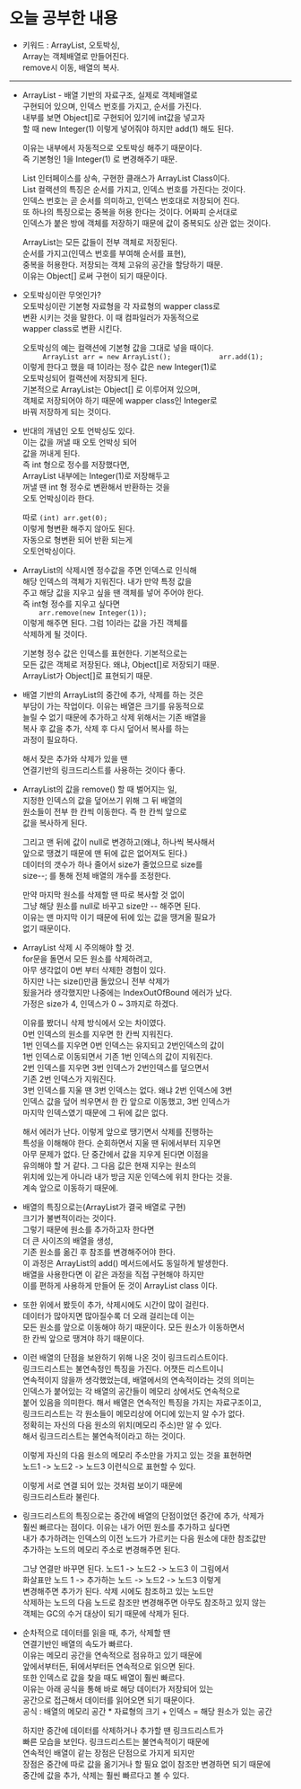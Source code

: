# 오늘 공부한 내용    
* 키워드 : ArrayList, 오토박싱,      
  Array는 객체배열로 만들어진다.      
  remove시 이동, 배열의 복사.
***
* ArrayList - 배열 기반의 자료구조, 실제로 객체배열로    
  구현되어 있으며, 인덱스 번호를 가지고, 순서를 가진다.     
  내부를 보면 Object[]로 구현되어 있기에 int값을 넣고자     
  할 때 new Integer(1) 이렇게 넣어줘야 하지만 add(1) 해도 된다.     
  
  이유는 내부에서 자동적으로 오토박싱 해주기 때문이다.   
  즉 기본형인 1을 Integer(1) 로 변경해주기 때문.    
  
  List 인터페이스를 상속, 구현한 클래스가 ArrayList Class이다.     
  List 컬랙션의 특징은 순서를 가지고, 인덱스 번호를 가진다는 것이다.    
  인덱스 번호는 곧 순서를 의미하고, 인덱스 번호대로 저장되어 진다.    
  또 하나의 특징으로는 중복을 허용 한다는 것이다. 어짜피 순서대로    
  인덱스가 붙은 방에 객체를 저장하기 때문에 값이 중복되도 상관 없는 것이다.    
  
  ArrayList는 모든 값들이 전부 객체로 저장된다.   
  순서를 가지고(인덱스 번호를 부여해 순서를 표현),     
  중복을 허용한다. 저장되는 객체 고유의 공간을 할당하기 때문.    
  이유는 Object[] 로써 구현이 되기 때문이다.      
  
* 오토박싱이란 무엇인가?    
  오토박싱이란 기본형 자료형을 각 자료형의 wapper class로     
  변환 시키는 것을 말한다. 이 때 컴파일러가 자동적으로   
  wapper class로 변환 시킨다.     
  
  오토박싱의 예는 컬랙션에 기본형 값을 그대로 넣을 때이다.    
  `     
  ArrayList arr = new ArrayList();           
  arr.add(1);        
  `    
  이렇게 한다고 했을 때 1이라는 정수 값은 new Integer(1)로     
  오토박싱되어 컬랙션에 저장되게 된다.   
  기본적으로 ArrayList는 Object[] 로 이루어져 있으며,    
  객체로 저장되어야 하기 때문에 wapper class인 Integer로    
  바꿔 저장하게 되는 것이다.    
  
* 반대의 개념인 오토 언박싱도 있다.   
  이는 값을 꺼낼 때 오토 언박싱 되어    
  값을 꺼내게 된다.       
  즉 int 형으로 정수를 저장했다면,      
  ArrayList 내부에는 Integer(1)로 저장해두고    
  꺼낼 땐 int 형 정수로 변환해서 반환하는 것을   
  오토 언박싱이라 한다.    
  
  따로 `(int) arr.get(0);`     
  이렇게 형변환 해주지 않아도 된다.   
  자동으로 형변환 되어 반환 되는게    
  오토언박싱이다.    
  
* ArrayList의 삭제시엔 정수값을 주면 인덱스로 인식해    
  해당 인덱스의 객체가 지워진다. 내가 만약 특정 값을    
  주고 해당 값을 지우고 싶을 땐 객체를 넣어 주어야 한다.   
  즉 int형 정수를 지우고 싶다면        
  `    
  arr.remove(new Integer(1));     
  `       
  이렇게 해주면 된다. 그럼 1이라는 값을 가진 객체를   
  삭제하게 될 것이다.     
  
  기본형 정수 값은 인덱스를 표현한다. 기본적으로는    
  모든 값은 객체로 저장된다. 왜냐, Object[]로 저장되기 때문.       
  ArrayList가 Object[]로 표현되기 때문.

* 배열 기반의 ArrayList의 중간에 추가, 삭제를 하는 것은    
  부담이 가는 작업이다. 이유는 배열은 크기를 유동적으로   
  늘릴 수 없기 때문에 추가하고 삭제 위해서는 기존 배열을   
  복사 후 값을 추가, 삭제 후 다시 덮어서 복사를 하는    
  과정이 필요하다.     
  
  해서 잦은 추가와 삭제가 있을 땐     
  연결기반의 링크드리스트를 사용하는 것이다 좋다.    
  
* ArrayList의 값을 remove() 할 때 벌어지는 일,      
  지정한 인덱스의 값을 덮어쓰기 위해 그 뒤 배열의    
  원소들이 전부 한 칸씩 이동한다. 즉 한 칸씩 앞으로    
  값을 복사하게 된다.     
  
  그리고 맨 뒤에 값이 null로 변경하고(왜냐, 하나씩 복사해서     
  앞으로 땡겼기 때문에 맨 뒤에 값은 없어져도 된다.)     
  데이터의 갯수가 하나 줄어서 size가 줄었으므로 size를    
  size--; 를 통해 전체 배열의 개수를 조정한다.        
  
  만약 마지막 원소를 삭제할 땐 따로 복사할 것 없이   
  그냥 해당 원소를 null로 바꾸고 size만 -- 해주면 된다.    
  이유는 맨 마지막 이기 때문에 뒤에 있는 값을 땡겨올 필요가     
  없기 때문이다.     
  
* ArrayList 삭제 시 주의해야 할 것.      
  for문을 돌면서 모든 원소를 삭제하려고,    
  아무 생각없이 0번 부터 삭제한 경험이 있다.   
  하지만 나는 size()만큼 돌았으니 전부 삭제가    
  됬을거라 생각했지만 나중에는 IndexOutOfBound 에러가 났다.    
  가정은 size가 4, 인덱스가 0 ~ 3까지로 하겠다.
  
  이유를 봤더니 삭제 방식에서 오는 차이였다.    
  0번 인덱스의 원소를 지우면 한 칸씩 지워진다.    
  1번 인덱스를 지우면 0번 인덱스는 유지되고 2번인덱스의 값이    
  1번 인덱스로 이동되면서 기존 1번 인덱스의 값이 지워진다.     
  2번 인덱스를 지우면 3번 인덱스가 2번인덱스를 덮으면서    
  기존 2번 인덱스가 지워진다.     
  3번 인덱스를 지울 땐 3번 인덱스는 없다. 왜냐 2번 인덱스에 3번        
  인덱스 값을 덮어 씌우면서 한 칸 앞으로 이동했고, 3번 인덱스가   
  마지막 인덱스였기 때문에 그 뒤에 값은 없다.    
  
  해서 에러가 난다. 이렇게 앞으로 땡기면서 삭제를 진행하는    
  특성을 이해해야 한다. 순회하면서 지울 땐 뒤에서부터 지우면   
  아무 문제가 없다. 단 중간에서 값을 지우게 된다면 이점을       
  유의해야 할 거 같다. 그 다음 값은 현재 지우는 원소의     
  위치에 있는게 아니라 내가 방금 지운 인덱스에 위치 한다는 것을.     
  계속 앞으로 이동하기 때문에.
        
* 배열의 특징으로는(ArrayList가 결국 배열로 구현)    
  크기가 불변적이라는 것이다.        
  그렇기 때문에 원소를 추가하고자 한다면    
  더 큰 사이즈의 배열을 생성,          
  기존 원소를 옮긴 후 참조를 변경해주어야 한다.     
  이 과정은 ArrayList의 add() 메서드에서도 동일하게 발생한다.      
  배열을 사용한다면 이 같은 과정을 직접 구현해야 하지만     
  이를 편하게 사용하게 만들어 둔 것이 ArrayList class 이다.      
  
* 또한 위에서 봤듯이 추가, 삭제시에도 시간이 많이 걸린다.   
  데이터가 많아지면 많아질수록 더 오래 걸리는데 이는    
  모든 원소를 앞으로 이동해야 하기 때문이다. 모든 원소가 이동하면서    
  한 칸씩 앞으로 땡겨야 하기 때문이다.        
  
* 이런 배열의 단점을 보완하기 위해 나온 것이 링크드리스트이다.     
  링크드리스트는 불연속정인 특징을 가진다. 어잿든 리스트이니     
  연속적이지 않을까 생각했었는데, 배열에서의 연속적이라는 것의 의미는       
  인덱스가 붙어있는 각 배열의 공간들이 메모리 상에서도 연속적으로      
  붙어 있음을 의미한다. 해서 배열은 연속적인 특징을 가지는 자료구조이고,    
  링크드리스트는 각 원소들이 메모리상에 어디에 있는지 알 수가 없다.   
  정확히는 자신의 다음 원소의 위치(메모리 주소)만 알 수 있다.    
  해서 링크드리스트는 불연속적이라고 하는 것이다.        
     
  이렇게 자신의 다음 원소의 메모리 주소만을 가지고 있는 것을 표현하면    
  노드1 -> 노드2 -> 노드3 이런식으로 표현할 수 있다.     
  
  이렇게 서로 연결 되어 있는 것처럼 보이기 때문에      
  링크드리스트라 불린다.     
  
* 링크드리스트의 특징으로는 중간에 배열의 단점이었던 중간에 추가, 삭제가    
  훨씬 빠르다는 점이다. 이유는 내가 어떤 원소를 추가하고 싶다면     
  내가 추가하려는 인덱스의 이전 노드가 가르키는 다음 원소에 대한 참조값만   
  추가하는 노드의 메모리 주소로 변경해주면 된다.      
  
  그냥 연결만 바꾸면 된다. 노드1 -> 노드2 -> 노드3 이 그림에서     
  화살표만 노드 1 -> 추가하는 노드 -> 노드2 -> 노드3 이렇게      
  변경해주면 추가가 된다. 삭제 시에도 참조하고 있는 노드만    
  삭제하는 노드의 다음 노드로 참조만 변경해주면 아무도 참조하고 있지 않는   
  객체는 GC의 수거 대상이 되기 때문에 삭제가 된다.      
     
* 순차적으로 데이터를 읽을 때, 추가, 삭제할 땐    
  연결기반인 배열의 속도가 빠르다.   
  이유는 메모리 공간을 연속적으로 점유하고 있기 때문에      
  앞에서부터든, 뒤에서부터든 연속적으로 읽으면 된다.   
  또한 인덱스로 값을 찾을 때도 배열이 훨씬 빠르다.     
  이유는 아래 공식을 통해 바로 해당 데이터가 저장되어 있는     
  공간으로 접근해서 데이터를 읽어오면 되기 때문이다.    
  공식 : 배열의 메모리 공간 * 자료형의 크기 + 인덱스 = 해당 원소가 있는 공간        
  
  하지만 중간에 데이터를 삭제하거나 추가할 땐 링크드리스트가     
  빠른 모습을 보인다. 링크드리스트는 불연속적이기 때문에     
  연속적인 배열이 같는 장점은 단점으로 가지게 되지만      
  장점은 중간에 따로 값을 옮기거나 할 필요 없이 참조만 변경하면 되기 때문에     
  중간에 값을 추가, 삭제는 훨씬 빠르다고 볼 수 있다.     
